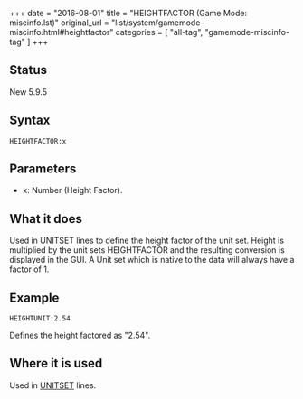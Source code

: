 +++
date = "2016-08-01"
title = "HEIGHTFACTOR (Game Mode: miscinfo.lst)"
original_url = "list/system/gamemode-miscinfo.html#heightfactor"
categories = [ "all-tag", "gamemode-miscinfo-tag" ]
+++

## Status

New 5.9.5

## Syntax

`HEIGHTFACTOR:x`

## Parameters

-   x: Number (Height Factor).



What it does
------------

Used in UNITSET lines to define the height factor of the unit set.
Height is multiplied by the unit sets HEIGHTFACTOR and the resulting
conversion is displayed in the GUI. A Unit set which is native to the
data will always have a factor of 1.

Example
-------

`HEIGHTUNIT:2.54`

Defines the height factored as "2.54".

Where it is used
----------------

Used in [UNITSET](/list/system/gamemode-miscinfo/unitset.html) lines.

